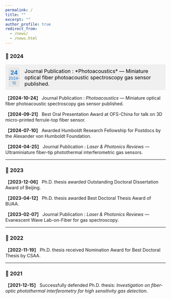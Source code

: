 ```yaml
---
permalink: /
title: ""
excerpt: ""
author_profile: true
redirect_from:
  - /news/
  - /news.html
---
```

### 📅 2024

<div style="display: flex; align-items: center; background: #f0f0f0; padding: 10px; margin-bottom: 10px; border-radius: 4px; width: fit-content;">
  <div style="width: 60px; text-align: center; background: #e6e6e6; margin-right: 15px; border-radius: 4px; padding: 5px 0;">
    <div style="font-size: 18px; font-weight: bold; color: #1976d2;">24</div>
    <div style="font-size: 12px; color: #1976d2;">2024-10</div>
  </div>
  <div style="font-size: 16px; color: #000;">
    Journal Publication : *Photoacoustics* — Miniature optical fiber photoacoustic spectroscopy gas sensor published.
  </div>
</div>


【**2024-10-24**】  Journal Publication : *Photoacoustics* — Miniature optical fiber photoacoustic spectroscopy gas sensor published.

【**2024-09-21**】  Best Oral Presentation Award at OFS-China for talk on 3D micro-printed ferrule-top fiber sensor.

【**2024-07-10**】  Awarded Humboldt Research Fellowship for Postdocs by the Alexander von Humboldt Foundation.

【**2024-04-25**】  Journal Publication : *Laser & Photonics Reviews* — Ultraminiature fiber-tip photothermal interferometric gas sensors.

---

### 📅 2023

【**2023-12-06**】  Ph.D. thesis awarded Outstanding Doctoral Dissertation Award of Beijing.

【**2023-04-12**】  Ph.D. thesis awarded Best Doctoral Thesis Award of BUAA.

【**2023-02-07**】  Journal Publication : *Laser & Photonics Reviews* — Evanescent Wave Lab-on-Fiber for gas spectroscopy.

---

### 📅 2022

【**2022-11-19**】  Ph.D. thesis received Nomination Award for Best Doctoral Thesis by CSAA.

---

### 📅 2021

【**2021-12-15**】  Successfully defended Ph.D. thesis: *Investigation on fiber-optic photothermal interferometry for high sensitivity gas detection*.
